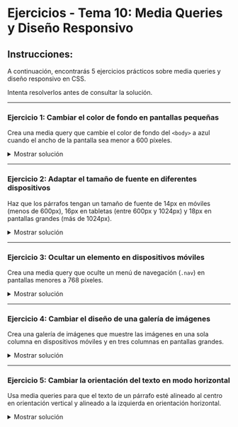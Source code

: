 # **Ejercicios - Tema 10: Media Queries y Diseño Responsivo**

## **Instrucciones:**
A continuación, encontrarás 5 ejercicios prácticos sobre media queries y diseño responsivo en CSS.

Intenta resolverlos antes de consultar la solución.

---

### **Ejercicio 1: Cambiar el color de fondo en pantallas pequeñas**

Crea una media query que cambie el color de fondo del `<body>` a azul cuando el ancho de la pantalla sea menor a 600 píxeles.

<details><summary>Mostrar solución</summary>

```css
@media (max-width: 600px) {
  body {
    background-color: blue;
  }
}
```

</details>

---

### **Ejercicio 2: Adaptar el tamaño de fuente en diferentes dispositivos**

Haz que los párrafos tengan un tamaño de fuente de 14px en móviles (menos de 600px), 16px en tabletas (entre 600px y 1024px) y 18px en pantallas grandes (más de 1024px).

<details><summary>Mostrar solución</summary>

```css
/* Móviles */
@media (max-width: 600px) {
  p {
    font-size: 14px;
  }
}

/* Tabletas */
@media (min-width: 601px) and (max-width: 1024px) {
  p {
    font-size: 16px;
  }
}

/* Pantallas grandes */
@media (min-width: 1025px) {
  p {
    font-size: 18px;
  }
}
```

</details>

---

### **Ejercicio 3: Ocultar un elemento en dispositivos móviles**

Crea una media query que oculte un menú de navegación (`.nav`) en pantallas menores a 768 píxeles.

<details><summary>Mostrar solución</summary>

```css
@media (max-width: 768px) {
  .nav {
    display: none;
  }
}
```

</details>

---

### **Ejercicio 4: Cambiar el diseño de una galería de imágenes**

Crea una galería de imágenes que muestre las imágenes en una sola columna en dispositivos móviles y en tres columnas en pantallas grandes.

<details><summary>Mostrar solución</summary>

```css
.gallery {
  display: grid;
  grid-template-columns: 1fr;
  gap: 10px;
}

@media (min-width: 768px) {
  .gallery {
    grid-template-columns: repeat(3, 1fr);
  }
}
```
```html
<div class="gallery">
  <img src="img1.jpg" alt="Imagen 1">
  <img src="img2.jpg" alt="Imagen 2">
  <img src="img3.jpg" alt="Imagen 3">
</div>
```

</details>

---

### **Ejercicio 5: Cambiar la orientación del texto en modo horizontal**

Usa media queries para que el texto de un párrafo esté alineado al centro en orientación vertical y alineado a la izquierda en orientación horizontal.

<details><summary>Mostrar solución</summary>

```css
/* Orientación vertical */
@media (orientation: portrait) {
  p {
    text-align: center;
  }
}

/* Orientación horizontal */
@media (orientation: landscape) {
  p {
    text-align: left;
  }
}
```

</details>
